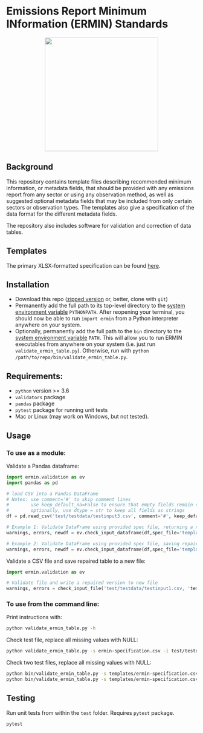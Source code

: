 # Emissions Report Minimum INformation (ERMIN) Standards
<p align="center">
  <img src="https://github.com/knights-lab/ermin-standards/blob/main/images/ermin-square-logo.jpg?raw=true" width="300" height="300">
</p>

## Background
This repository contains template files describing recommended minimum information, or metadata fields, that should be provided with any emissions report from any sector or using any observation method, as well as suggested optional metadata fields that may be included from only certain sectors or observation types. The templates also give a specification of the data format for the different metadata fields.

The repository also includes software for validation and correction of data tables.

## Templates
The primary XLSX-formatted specification can be found [here](https://github.com/knights-lab/ermin-standards/blob/main/templates/ermin-specification.xlsx?raw=true). 

## Installation
- Download this repo ([zipped version](https://github.com/knights-lab/ermin-standards/archive/refs/heads/main.zip) or, better, clone with `git`)
- Permanently add the full path to its top-level directory to the [system environment variable](https://stackoverflow.com/questions/3402168/permanently-add-a-directory-to-pythonpath) `PYTHONPATH`. After reopening your terminal, you should now be able to run `import ermin` from a Python interpreter anywhere on your system.
- Optionally, permanently add the full path to the `bin` directory to the [system environment variable](https://stackoverflow.com/questions/14637979/how-to-permanently-set-path-on-linux-unix) `PATH`. This will allow you to run ERMIN executables from anywhere on your system (i.e. just run `validate_ermin_table.py`). Otherwise, run with `python /path/to/repo/bin/validate_ermin_table.py`.

## Requirements:
- `python` version >= 3.6
- `validators` package
- `pandas` package
- `pytest` package for running unit tests
- Mac or Linux (may work on Windows, but not tested).

## Usage

### To use as a module:
Validate a Pandas dataframe:
```python
import ermin.validation as ev
import pandas as pd

# load CSV into a Pandas DataFrame
# Notes: use comment='#' to skip comment lines
#        use keep_default_na=False to ensure that empty fields remain strings
#        optionally, use dtype = str to keep all fields as strings
df = pd.read_csv('test/testdata/testinput3.csv', comment='#', keep_default_na=False)

# Example 1: Validate DataFrame using provided spec file, returning a new repaired DataFrame
warnings, errors, newdf = ev.check_input_dataframe(df,spec_file='templates/ermin-specification.csv')

# Example 2: Validate DataFrame using provided spec file, saving repaired table to file
warnings, errors, newdf = ev.check_input_dataframe(df,spec_file='templates/ermin-specification.csv', output_file='t1-fix.csv')
```

Validate a CSV file and save repaired table to a new file:
```python
import ermin.validation as ev

# Validate file and write a repaired version to new file
warnings, errors = check_input_file('test/testdata/testinput1.csv, 'templats/ermin-specification.csv', output_file='t1-fix.csv')
```

### To use from the command line:
Print instructions with:
```bash
python validate_ermin_table.py -h
```

Check test file, replace all missing values with NULL:
```bash
python validate_ermin_table.py -s ermin-specification.csv -i test/testdata/testinput1.csv -o t1-fix.csv -v -a
```

Check two test files, replace all missing values with NULL:
```bash
python bin/validate_ermin_table.py -s templates/ermin-specification.csv -i test/testdata/testinput1.csv -o t1-fix.csv -v -a
python bin/validate_ermin_table.py -s templates/ermin-specification.csv -i test/testdata/testinput2.csv -o t2-fix.csv -v -a
```

## Testing
Run unit tests from within the `test` folder. Requires `pytest` package.
```bash
pytest
```
